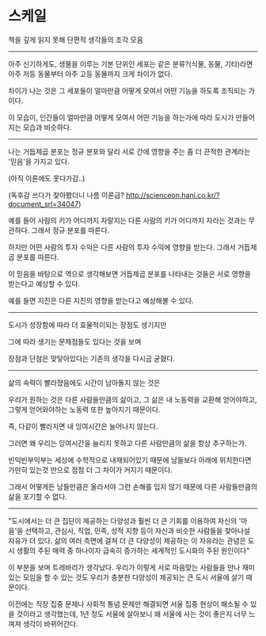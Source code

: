 # 스케일

책을 깊게 읽지 못해 단편적 생각들의 조각 모음



---



아주 신기하게도, 생물을 이루는 기본 단위인 세포는 같은 분류?(식물, 동물, 기타)라면 아주 저등 동물부터 아주 고등 동물까지 크게 차이가 없다.

차이가 나는 것은 그 세포들이 얼마만큼 어떻게 모여서 어떤 기능을 하도록 조직되는 가이다.

이 모습이, 인간들이 얼마만큼 어떻게 모여서 어떤 기능을 하는가에 따라 도시가 만들어지는 모습과 비슷하다.



---



나는 거듭제곱 분포는 정규 분포와 달리 서로 간에 영향을 주는 좀 더 끈적한 관계라는 '믿음'을 가지고 있다.

(아직 이론에도 못다가감..)

(독후감 쓰다가 찾아봤더니 나름 이론급? http://scienceon.hani.co.kr/?document_srl=34047)



예를 들어 사람의 키가 어디까지 자랄지는 다른 사람의 키가 어디까지 자라는 것과는 무관하다. 그래서 정규 분포를 따른다.

하지만 어떤 사람의 투자 수익은 다른 사람의 투자 수익에 영향을 받는다. 그래서 거듭제곱 분포를 따른다.



이 믿음을 바탕으로 역으로 생각해보면 거듭제곱 분포를 나타내는 것들은 서로 영향을 받는다고 예상할 수 있다.

예를 들면 지진은 다른 지진의 영향을 받는다고 예상해볼 수 있다.



---



도시가 성장함에 따라 더 효율적이되는 장점도 생기지만

그에 따라 생기는 문제점들도 있다는 것을 보며

장점과 단점은 맞닿아있다는 기존의 생각을 다시금 굳혔다.



---



삶의 속력이 빨라졌음에도 시간이 남아돌지 않는 것은

우리가 원하는 것은 다른 사람들만큼의 삶이고, 그 삶은 내 노동력을 교환해 얻어야하고, 그렇게 얻어와야하는 노동력 또한 높아지기 때문이다.

즉, 다같이 빨라지면 내 잉여시간은 늘어나지 않는다.

그러면 왜 우리는 잉여시간을 늘리지 못하고 다른 사람만큼의 삶을 항상 추구하는가.

빈익빈부익부는 세상에 수학적으로 내재되어있기 때문에 남들보다 아래에 위치한다면 가만히 있는것 만으로 점점 더 그 차이가 커지기 때문이다.

그래서 어떻게든 남들만큼은 올라서야 그런 손해를 입지 않기 때문에 다른 사람들만큼의 삶을 포기할 수 없다.



---



"도시에서는 더 큰 집단이 제공하는 다양성과 훨씬 더 큰 기회를 이용하여 자신의 '마을'을 선택하고, 관심사, 직업, 민족, 성적 지향 등이 자신과 비슷한 사람들을 찾아나설 자유가 더 있다. 삶의 여러 측면에 걸쳐 더 큰 다양성이 제공하는 이 자유라는 관념은 도시 생활의 주된 매력 중 하나이자 급속히 증가하는 세계적인 도시화의 주된 원인이다"



이 부분을 보며 트레바리가 생각났다. 우리가 이렇게 서로 마음맞는 사람들을 만나 재미있는 모임을 할 수 있는 것도 우리가 충분한 다양성이 제공되는 큰 도시 서울에 살기 때문이다.

이전에는 직장 집중 문제나 사회적 통념 문제만 해결되면 서울 집중 현상이 해소될 수 있을 것이라고 생각했는데, 1년 정도 서울에 살아보니 왜 서울에 사는 것이 좋은지 너무 느껴져 생각이 바뀌어간다.